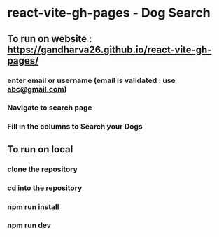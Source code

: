# react-vite-gh-pages - Dog Search

## To run on website : https://gandharva26.github.io/react-vite-gh-pages/
### enter email or username (email is validated : use abc@gmail.com)
### Navigate to search page
### Fill in the columns to Search your Dogs



## To run on local
### clone the repository
### cd into the repository
### npm run install
### npm run dev
